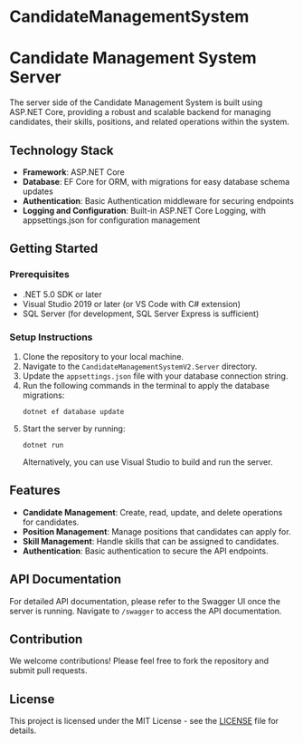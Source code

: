 # CandidateManagementSystem

# Candidate Management System Server

The server side of the Candidate Management System is built using ASP.NET Core, providing a robust and scalable backend for managing candidates, their skills, positions, and related operations within the system.

## Technology Stack

- **Framework**: ASP.NET Core
- **Database**: EF Core for ORM, with migrations for easy database schema updates
- **Authentication**: Basic Authentication middleware for securing endpoints
- **Logging and Configuration**: Built-in ASP.NET Core Logging, with appsettings.json for configuration management

## Getting Started

### Prerequisites

- .NET 5.0 SDK or later
- Visual Studio 2019 or later (or VS Code with C# extension)
- SQL Server (for development, SQL Server Express is sufficient)

### Setup Instructions

1. Clone the repository to your local machine.
2. Navigate to the `CandidateManagementSystemV2.Server` directory.
3. Update the `appsettings.json` file with your database connection string.
4. Run the following commands in the terminal to apply the database migrations:
   ```
   dotnet ef database update
   ```
5. Start the server by running:
   ```
   dotnet run
   ```
   Alternatively, you can use Visual Studio to build and run the server.

## Features

- **Candidate Management**: Create, read, update, and delete operations for candidates.
- **Position Management**: Manage positions that candidates can apply for.
- **Skill Management**: Handle skills that can be assigned to candidates.
- **Authentication**: Basic authentication to secure the API endpoints.

## API Documentation

For detailed API documentation, please refer to the Swagger UI once the server is running. Navigate to `/swagger` to access the API documentation.

## Contribution

We welcome contributions! Please feel free to fork the repository and submit pull requests.

## License

This project is licensed under the MIT License - see the [LICENSE](LICENSE) file for details.
